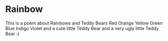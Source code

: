 # Rainbow
This is a poem about Rainbows and Teddy Bears
Red
Orange
Yellow
Green
Blue
Indigo 
Violet
and a cute little Teddy Bear
and a very ugly little Teddy Bear :(